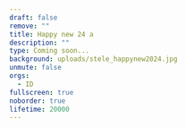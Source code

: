 ```yaml
---
draft: false
remove: ""
title: Happy new 24 a
description: ""
type: Coming soon...
background: uploads/stele_happynew2024.jpg
unmute: false
orgs:
  - ID
fullscreen: true
noborder: true
lifetime: 20000
---
```

